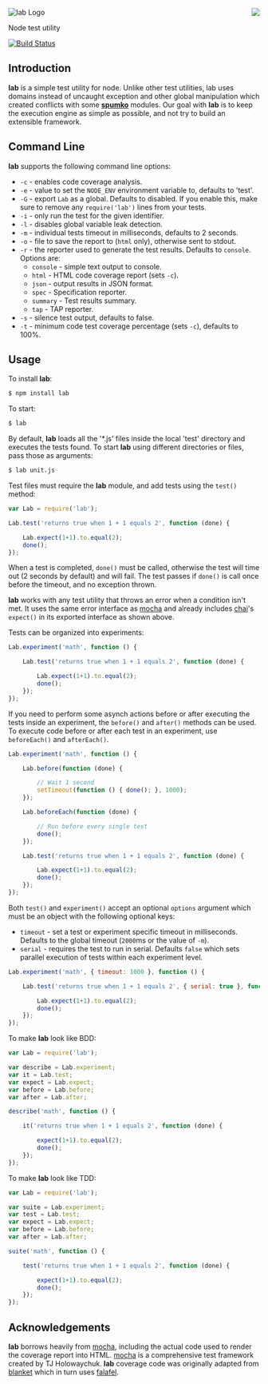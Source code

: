 <a href="https://github.com/spumko"><img src="https://raw.github.com/spumko/spumko/master/images/from.png" align="right" /></a>
![lab Logo](https://raw.github.com/spumko/lab/master/images/lab.png)

Node test utility

[![Build Status](https://secure.travis-ci.org/spumko/lab.png)](http://travis-ci.org/spumko/lab)


## Introduction

**lab** is a simple test utility for node. Unlike other test utilities, lab uses domains instead of uncaught exception and other
global manipulation which created conflicts with some [**spumko**](https://github.com/spumko) modules. Our goal with **lab** is to
keep the execution engine as simple as possible, and not try to build an extensible framework.

## Command Line

**lab** supports the following command line options:
- `-c` - enables code coverage analysis.
- `-e` - value to set the `NODE_ENV` environment variable to, defaults to 'test'.
- `-G` - export `Lab` as a global. Defaults to disabled. If you enable this, make sure to remove any `require('lab')` lines from your tests.
- `-i` - only run the test for the given identifier.
- `-l` - disables global variable leak detection.
- `-m` - individual tests timeout in milliseconds, defaults to 2 seconds.
- `-o` - file to save the report to (`html` only), otherwise sent to stdout.
- `-r` - the reporter used to generate the test results. Defaults to `console`. Options are:
    - `console` - simple text output to console.
    - `html` - HTML code coverage report (sets `-c`).
    - `json` - output results in JSON format.
    - `spec` - Specification reporter.
    - `summary` - Test results summary. 
    - `tap` - TAP reporter.
- `-s` - silence test output, defaults to false.
- `-t` - minimum code test coverage percentage (sets `-c`), defaults to 100%.

## Usage

To install **lab**:

```bash
$ npm install lab
```

To start:
```bash
$ lab
```

By default, **lab** loads all the '*.js' files inside the local 'test' directory and executes the tests found. To start **lab** using
different directories or files, pass those as arguments:
```bash
$ lab unit.js
```

Test files must require the **lab** module, and add tests using the `test()` method:
```javascript
var Lab = require('lab');

Lab.test('returns true when 1 + 1 equals 2', function (done) {

    Lab.expect(1+1).to.equal(2);
    done();
});
```

When a test is completed, `done()` must be called, otherwise the test will time out (2 seconds by default) and will fail.
The test passes if `done()` is call once before the timeout, and no exception thrown.

**lab** works with any test utility that throws an error when a condition isn't met. It uses the same error interface as
[mocha](http://visionmedia.github.com/mocha/) and already includes [chai](http://chaijs.com/)'s `expect()` in its exported
interface as shown above.

Tests can be organized into experiments:
```javascript
Lab.experiment('math', function () {

    Lab.test('returns true when 1 + 1 equals 2', function (done) {

        Lab.expect(1+1).to.equal(2);
        done();
    });
});
```

If you need to perform some asynch actions before or after executing the tests inside an experiment, the `before()` and
`after()` methods can be used. To execute code before or after each test in an experiment, use `beforeEach()` and `afterEach()`.

```javascript
Lab.experiment('math', function () {

    Lab.before(function (done) {

        // Wait 1 second
        setTimeout(function () { done(); }, 1000);
    });

    Lab.beforeEach(function (done) {

        // Run before every single test
        done();
    });

    Lab.test('returns true when 1 + 1 equals 2', function (done) {

        Lab.expect(1+1).to.equal(2);
        done();
    });
});
```

Both `test()` and `experiment()` accept an optional `options` argument which must be an object with the following optional keys:
- `timeout` -  set a test or experiment specific timeout in milliseconds. Defaults to the global timeout (`2000`ms or the value of `-m`).
- `serial` - requires the test to run in serial. Defaults `false` which sets parallel execution of tests within each experiment level.

```javascript
Lab.experiment('math', { timeout: 1000 }, function () {

    Lab.test('returns true when 1 + 1 equals 2', { serial: true }, function (done) {

        Lab.expect(1+1).to.equal(2);
        done();
    });
});
```

To make **lab** look like BDD:
```javascript
var Lab = require('lab');

var describe = Lab.experiment;
var it = Lab.test;
var expect = Lab.expect;
var before = Lab.before;
var after = Lab.after;

describe('math', function () {

    it('returns true when 1 + 1 equals 2', function (done) {

        expect(1+1).to.equal(2);
        done();
    });
});
```

To make **lab** look like TDD:
```javascript
var Lab = require('lab');

var suite = Lab.experiment;
var test = Lab.test;
var expect = Lab.expect;
var before = Lab.before;
var after = Lab.after;

suite('math', function () {

    test('returns true when 1 + 1 equals 2', function (done) {

        expect(1+1).to.equal(2);
        done();
    });
});
```

## Acknowledgements

**lab** borrows heavily from [mocha](http://visionmedia.github.com/mocha/), including the actual code used to render the coverage report
into HTML. [mocha](http://visionmedia.github.com/mocha/) is a comprehensive test framework created by TJ Holowaychuk. **lab** coverage code
was originally adapted from [blanket](https://github.com/alex-seville/blanket) which in turn uses
[falafel](https://github.com/substack/node-falafel).
